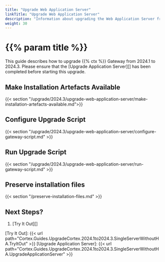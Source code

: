 ```yaml
---
title: "Upgrade Web Application Server"
linkTitle: "Upgrade Web Application Server"
description: "Information about upgrading the Web Application Server from 2024.1 to 2024.3."
weight: 30
---
```


# {{% param title %}}

This guide describes how to upgrade {{% ctx %}} Gateway from 2024.1 to 2024.3. Please ensure that the [Upgrade Application Server][] has been completed before starting this upgrade.

## Make Installation Artefacts Available

{{< section "/upgrade/2024.3/upgrade-web-application-server/make-installation-artefacts-available.md">}}

## Configure Upgrade Script

{{< section "/upgrade/2024.3/upgrade-web-application-server/configure-gateway-script.md" >}}

## Run Upgrade Script

{{< section "/upgrade/2024.3/upgrade-web-application-server/run-gateway-script.md" >}}

## Preserve installation files

{{< section "/preserve-installation-files.md" >}}

## Next Steps?

1. [Try It Out][]

[Try It Out]: {{< url path="Cortex.Guides.UpgradeCortex.2024.1to2024.3.SingleServerWithoutHA.TryItOut" >}}
[Upgrade Application Server]: {{< url path="Cortex.Guides.UpgradeCortex.2024.1to2024.3.SingleServerWithoutHA.UpgradeApplicationServer" >}}
